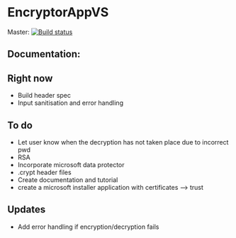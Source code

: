 # EncryptorAppVS

Master: [![Build status](https://ci.appveyor.com/api/projects/status/lspd6npm0sbwtscm?svg=true)](https://ci.appveyor.com/project/johnkellyoxford/encryptionapp)

## Documentation:

## Right now
* Build header spec
* Input sanitisation and error handling

## To do
* Let user know when the decryption has not taken place due to incorrect pwd
* RSA
* Incorporate microsoft data protector
* .crypt header files
* Create documentation and tutorial
* create a microsoft installer application with certificates --> trust

## Updates
* Add error handling if encryption/decryption fails

